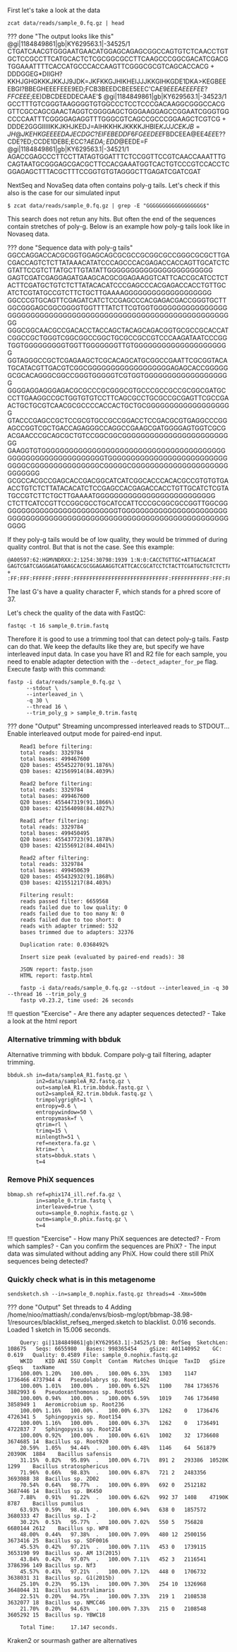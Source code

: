First let's take a look at the data

    zcat data/reads/sample_0.fq.gz | head


??? done "The output looks like this"
        @gi|1184849861|gb|KY629563.1|-34525/1
        CTGATCAACGTGGGAATGAACATGGAGCAGAGCGGCCAGTGTCTCAACCTGTGCTCCGCCTTCATGCACTCTCGCGGCGCCTTCAAGCCCGGCGACATCGACGTGGAAATTTTCACCATGCCCACCAAGTTCGGGCGCGTCAGCACCACG
        +
        DDDGGEG*DIIGH?KKHJGHGKKKJKKJJ9JDK=JKFKKGJHIKHEIJJJKKGIHKGDE1DKA>KEGBEEEBGI?BBEGHEEEFEEE9ED;FCB3BEEDCBEE5EEC'CA$E9EEEAEEEFEE?FFCEEE;$EE)DBCDEEDDECAAE'$
        @gi|1184849861|gb|KY629563.1|-34523/1
        GCCTTTGTCGGGTAAGGGGTGTGGCCCTCCTCCCGACAAGGCGGGCCACGGTTCGCCAGCGAACTAGGTCGGGGAGCTGGGAAGGAGCCGGAATCGGGTGGCCCCAATTTCGGGGAGAGGTTTGGGCGTCAGCCGCCCGGAAGCTCGTCG
        +
        DDDE2GGGIIIIIKKJKHJKEDJ=AIHKKHKJKKKKJHBIE$KJJJCEKJB=JH@JKEHKGEEEEDAJECDGC?EIFEBEDDF6FGEEDEE$FBDCEEA@EE$4EE$E??CDE?ED;CCDE1DEBE;ECC$?$$AEDA;EDD@$EEDE=F
        @gi|1184849861|gb|KY629563.1|-34521/1
        AGACCGAGCCCTTCCTTATAGTGGATTTCTCCGGTTCCGTCAACCAAATTTGCAGTAATGCGGGAGCGACGCTTCCACGAAATGGTCACTGTCCCGTCCACCTCGGAGAGCTTTACGCTTTCCGGTGTGTAGGGCTTGAGATCGATCGAT

NextSeq and NovaSeq data often contains poly-g tails. Let's check if this also is the case for our simulated input

    $ zcat data/reads/sample_0.fq.gz | grep -E "GGGGGGGGGGGGGGGGGG$"

This search does not retun any hits. But often the end of the sequences contain stretches of poly-g. Below is an example how poly-g tails look like in Novaseq data.

??? done "Sequence data with poly-g tails"
        GGCCAGGACCACGCGGTGGAGCAGCGCGCCGCGGCGCCGGGCGCGCTTGACGACCAGTCTCTTATAAACATATCCCAGCCCACGAGACCACCAGTTGCATCTCGTATTCCGTCTTATGCTTGTATATTGGGGGGGGGGGGGGGGGGGGGGG
        GAGTCGATCGAGGAGATGAAGCACGCGGAGAAGGTCATTCACCGCATCCTCTACTTCGATGCTGTCTCTTATACACATCCCGAGCCCACGAGACCACCTGTTGCATCTCGTATGCCGTCTTCTGCTTGAAAAGGGGGGGGGGGGGGGGGGG
        GGCCCGTGCAGTTCGAGATCATCTCCGAGCCCACGAGACGACCGGGTGCTTGGCGGGAGCGGCGGGGTGGTTTTATCTTCGTGGTGGGGGGGGGGGGGGGGGGGGGGGGGGGGGGGGGGGGGGGGGGGGGGGGGGGGGGGGGGGGGGGGGG
        GGGCGGCAACGCCGACACCTACCAGCTACAGCAGACGGTGCGCCGCACCATCGGCCGCTGGGTCGGCGGCCGGCTGCGCCGCCGTCCCAAGATAATCCCGGTGGTGGGGGGGGGTGGTTGGGGGGGTTGTGGGGGGGGGGGGGGGGGGGGG
        GGTAGGGCCGCTCGAGAAGCTCGCACAGCATGCGGCCGAATTCGCGGTACATGCATACGTTGACGTCGGCGGGGGGGGGGGGGGGGGGAGAGCACCGGGGGGCGCACAGGGCGGCCGGGTGGGGGTCGTGGTGGGGGGGGGGGGGGGGGGG
        GGGGAGGAGGGAGACGCGCCCGCGGGCGTGCCCGCCGCCGCGGCGATGCCCTTGAAGGCCGCTGGTGTGTCCTTCAGCGCCTGCGCCGCGAGTTCGCCGAACTGCTGCGTCAACGCGCCCCACCACTGCTGCGGGGGGGGGGGGGGGGGGG
        GTACCCGAGCCGCTCCGCGTGCCGCCGGACCTCCGACGCGTGAGGCCCGGAGCCGGTCGCTGACCAGAGGGCCAGGCCGAAGCGATGGGGAGTGGTCGCGACGAACCCGCAGCGCTGTCCGGCGGCGGGGGGGGGGGGGGGGGGGGGGGGG
        GAAGGTGTGGGGGGGGGGGGGGGGGGGGGGGGGGGGGGGGGGGGGGGGGGGGGGGGGGGGGGGGGGGGGTGGGGGGGGGGGGGGGGGGGGGGGGGGGGGGCGGGGGGGGGGGGGGGCGGGGGCGGGGGGGGGGGGGGGGGGGGGGGGGGGG
        GCGCCACGCCGAGCACCGACGGCATCATCGGCACCCACACGCCGTGTGTGAACCTGTCTCTTATACACATCTCCGAGCCACGAGACCACCTGTTGCATCTCGTATGCCGTCTTCTGCTTGAAAATGGGGGGGGGGGGGGGGGGGGGGGGGG
        CTCTTCATCCGTTCCGGCGCCTGCATCCATTCCCGCGGCGCCGGTTGGCGGGGGGGGGGGGGGGGGGGGGGGGGGTGGGGGGGGGGGGGGGGGGGGGGGGGGGGGGGGGGGGGGGGGGGGGGGGGGGGGGGGGGGGGGGGGGGGGGGGGGG

If they poly-g tails would be of low quality, they would be trimmed of during quality control. But that is not the case. See this example:

    @A00597:62:HGMVNDRXX:2:1254:30798:1939 1:N:0:CACCTGTTGC+ATTGACACAT
    GAGTCGATCGAGGAGATGAAGCACGCGGAGAAGGTCATTCACCGCATCCTCTACTTCGATGCTGTCTCTTATACACATCCCGAGCCCACGAGACCACCTGTTGCATCTCGTATGCCGTCTTCTGCTTGAAAAGGGGGGGGGGGGGGGGGGG
    +
    :FF:FFF:FFFFFF:FFFFF:FFFFFFFFFFFFFFFFFFFFFFFFFFFFFF:FFFFFFFFFFFF:FFF:FFFF:FFFFFFFFF:FFFFFFF,FFFFFFFFFFFFF:F,FF:FF:FF:F,,F::F:FFF,F,:,,,:FF:FFFFFFFFFFFF

The last G's have a quality character F, which stands for a phred score of 37.

Let's check the quality of the data with FastQC:

    fastqc -t 16 sample_0.trim.fastq 

Therefore it is good to use a trimming tool that can detect poly-g tails. Fastp can do that. We keep the defaults like they are, but specify we have interleaved input data. In case you have R1 and R2 file for each sample, you need to enable adapter detection with the `--detect_adapter_for_pe` flag. Execute fastp with this command:

    fastp -i data/reads/sample_0.fq.gz \
          --stdout \
          --interleaved_in \
          -q 30 \
          --thread 16 \
          --trim_poly_g > sample_0.trim.fastq

??? done "Output"
        Streaming uncompressed interleaved reads to STDOUT...
        Enable interleaved output mode for paired-end input.

        Read1 before filtering:
        total reads: 3329784
        total bases: 499467600
        Q20 bases: 455452270(91.1876%)
        Q30 bases: 421569914(84.4039%)

        Read2 before filtering:
        total reads: 3329784
        total bases: 499467600
        Q20 bases: 455447319(91.1866%)
        Q30 bases: 421564098(84.4027%)

        Read1 after filtering:
        total reads: 3329784
        total bases: 499450495
        Q20 bases: 455437723(91.1878%)
        Q30 bases: 421556912(84.4041%)

        Read2 after filtering:
        total reads: 3329784
        total bases: 499450639
        Q20 bases: 455432932(91.1868%)
        Q30 bases: 421551217(84.403%)

        Filtering result:
        reads passed filter: 6659568
        reads failed due to low quality: 0
        reads failed due to too many N: 0
        reads failed due to too short: 0
        reads with adapter trimmed: 532
        bases trimmed due to adapters: 32376

        Duplication rate: 0.0368492%

        Insert size peak (evaluated by paired-end reads): 38

        JSON report: fastp.json
        HTML report: fastp.html

        fastp -i data/reads/sample_0.fq.gz --stdout --interleaved_in -q 30 --thread 16 --trim_poly_g 
        fastp v0.23.2, time used: 26 seconds


!!! question "Exercise" 
    - Are there any adapter sequences detected?
    - Take a look at the html report

### Alternative trimming with bbduk

Alternative trimming with bbduk. Compare poly-g tail filtering, adapter trimming.

    bbduk.sh in=data/sampleA_R1.fastq.gz \
             in2=data/sampleA_R2.fastq.gz \
             out=sampleA_R1.trim.bbduk.fastq.gz \
             out2=sampleA_R2.trim.bbduk.fastq.gz \
             trimpolygright=1 \
             entropy=0.6 \
             entropywindow=50 \
             entropymask=f \
             qtrim=rl \
             trimq=15 \
             minlength=51 \
             ref=nextera.fa.gz \
             ktrim=r \
             stats=bbduk.stats \
             t=4


### Remove PhiX sequences

    bbmap.sh ref=phix174_ill.ref.fa.gz \
             in=sample_0.trim.fastq \
             interleaved=true \
             outu=sample_0.nophix.fastq.gz \
             outm=sample_0.phix.fastq.gz \
             t=4


!!! question "Exercise" 
    - How many PhiX sequences are detected?
    - From which samples?
    - Can you confirm the sequences are PhiX?
    - The input data was simulated without adding any PhiX. How could there still PhiX sequences being detected?

### Quickly check what is in this metagenome

    sendsketch.sh --in=sample_0.nophix.fastq.gz threads=4 -Xmx=500m

??? done "Output"
        Set threads to 4
        Adding /home/nioo/mattiash/.conda/envs/biosb-mg/opt/bbmap-38.98-1/resources/blacklist_refseq_merged.sketch to blacklist.
        0.016 seconds.
        Loaded 1 sketch in 15.006 seconds.

        Query: gi|1184849861|gb|KY629563.1|-34525/1	DB: RefSeq	SketchLen: 108675	Seqs: 6655980 	Bases: 998365454	gSize: 401140952	GC: 0.619	Quality: 0.4589	File: sample_0.nophix.fastq.gz
        WKID	KID	ANI	SSU	Complt	Contam	Matches	Unique	TaxID	gSize	gSeqs	taxName
        100.00%	1.20%	100.00%	.	100.00%	6.33%	1303	1147	1736466	4737944	4	Pseudolabrys sp. Root1462
        100.00%	1.01%	100.00%	.	100.00%	6.52%	1100	784	1736576	3882993	6	Pseudoxanthomonas sp. Root65
        100.00%	0.94%	100.00%	.	100.00%	6.59%	1019	746	1736498	3858949	1	Aeromicrobium sp. Root236
        100.00%	1.16%	100.00%	.	100.00%	6.37%	1262	0	1736476	4726341	5	Sphingopyxis sp. Root154
        100.00%	1.16%	100.00%	.	100.00%	6.37%	1262	0	1736491	4722837	7	Sphingopyxis sp. Root214
        100.00%	0.92%	100.00%	.	100.00%	6.61%	1002	32	1736608	3674685	14	Bacillus sp. Root920
        20.59%	1.05%	94.44%	.	100.00%	6.48%	1146	64	561879	20390K	1884	Bacillus safensis
        31.15%	0.82%	95.89%	.	100.00%	6.71%	891	2	293386	10528K	1299	Bacillus stratosphericus
        71.96%	0.66%	98.83%	.	100.00%	6.87%	721	2	2483356	3693088	38	Bacillus sp. 2D02
        70.54%	0.64%	98.77%	.	100.00%	6.89%	692	0	2512182	3687446	14	Bacillus sp. BK450
        7.88%	0.91%	91.22%	.	100.00%	6.62%	992	37	1408	47190K	8787	Bacillus pumilus
        63.93%	0.59%	98.41%	.	100.00%	6.94%	638	0	1857572	3680333	47	Bacillus sp. I-2
        30.22%	0.51%	95.77%	.	100.00%	7.02%	550	5	756828	6680144	2612	Bacillus sp. WP8
        48.00%	0.44%	97.38%	.	100.00%	7.09%	480	12	2500156	3673416	25	Bacillus sp. SDF0016
        45.53%	0.42%	97.21%	.	100.00%	7.11%	453	0	1739115	3653190	99	Bacillus sp. AM 13(2015)
        43.84%	0.42%	97.07%	.	100.00%	7.11%	452	3	2116541	3786396	149	Bacillus sp. Nf3
        45.57%	0.41%	97.21%	.	100.00%	7.12%	448	0	1706732	3638031	31	Bacillus sp. G1(2015b)
        25.10%	0.23%	95.13%	.	100.00%	7.30%	254	10	1326968	3648044	31	Bacillus australimaris
        22.51%	0.20%	94.75%	.	100.00%	7.33%	219	1	2108538	3632077	18	Bacillus sp. NMCC46
        21.70%	0.20%	94.63%	.	100.00%	7.33%	215	0	2108548	3605292	15	Bacillus sp. YBWC18

        Total Time: 	17.147 seconds.


Kraken2 or sourmash gather are alternatives